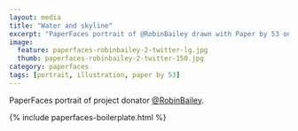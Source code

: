 ```yaml
---
layout: media
title: "Water and skyline"
excerpt: "PaperFaces portrait of @RobinBailey drawn with Paper by 53 on an iPad."
image: 
  feature: paperfaces-robinbailey-2-twitter-lg.jpg
  thumb: paperfaces-robinbailey-2-twitter-150.jpg
category: paperfaces
tags: [portrait, illustration, paper by 53]
---
```


PaperFaces portrait of project donator [@RobinBailey](http://twitter.com/RobinBailey).

{% include paperfaces-boilerplate.html %}